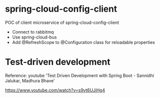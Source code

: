 # spring-cloud-config-client

POC of client microservice of spring-cloud-config-client
- Connect to rabbitmq
- Use spring-cloud-bus
- Add @RefreshScope to @Configuration class for reloadable properties


# Test-driven development

Reference: youtube 'Test Driven Development with Spring Boot - Sannidhi Jalukar, Madhura Bhave'

https://www.youtube.com/watch?v=s9vt6UJiHg4



